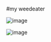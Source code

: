 #my weedeater


![image](https://github.com/UsabilityEngineering/ux-portfolio-nickhib/blob/master/assets/IMG_20220415_191145469.jpg)

![image](https://user-images.githubusercontent.com/98436821/155831519-a1fbf9ed-7b58-46b9-a8b0-caaddd28d1cf.png)

